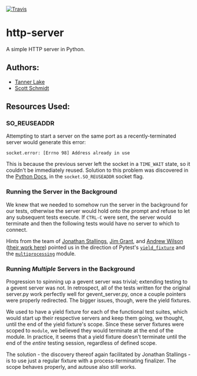 [![Travis](https://travis-ci.org/tlake/http-server.svg)](https://travis-ci.org/tlake/http-server.svg)

# http-server

A simple HTTP server in Python.


## Authors:
- [Tanner Lake](http://github.com/tlake)
- [Scott Schmidt](http://github.com/sjschmidt44)


## Resources Used:

### SO_REUSEADDR


Attempting to start a server on the same port as a recently-terminated server
would generate this error:

```socket.error: [Errno 98] Address already in use```

This is because the previous server left the socket in a `TIME_WAIT` state,
so it couldn't be immediately reused. Solution to this problem was discovered
in the [Python Docs](https://docs.python.org/2/library/socket.html), in the
`socket.SO_REUSEADDR` socket flag.


### Running the Server in the Background


We knew that we needed to somehow run the server in the background for our
tests, otherwise the server would hold onto the prompt and refuse to let any
subsequent tests execute. If `CTRL-C` were sent, the server would terminate
and then the following tests would have no server to which to connect.

Hints from the team of
[Jonathan Stallings](https://github.com/jonathanstallings),
[Jim Grant](https://github.com/MigrantJ), and
[Andrew Wilson](https://github.com/wilson0xb4)
([their work here](https://github.com/wilson0xb4/http-server))
pointed us in the direction of Pytest's
[`yield_fixture`](https://pytest.org/latest/yieldfixture.html) and the
[`multiprocessing`](http://pymotw.com/2/multiprocessing/basics.html) module.


### Running *Multiple* Servers in the Background


Progression to spinning up a gevent server was trivial; extending testing
to a gevent server was not. In retrospect, all of the tests written for
the original server.py work perfectly well for gevent_server.py, once a
couple pointers were properly redirected. The bigger issues, though,
were the yield fixtures.

We used to have a yield fixture for each of the functional test suites,
which would start up their respective servers and keep them going, we
thought, until the end of the yield fixture's scope. Since these server
fixtures were scoped to `module`, we believed they would terminate at
the end of the module. In practice, it seems that a yield fixture doesn't
terminate until the end of the *entire* testing session, regardless
of defined scope.

The solution - the discovery thereof again facilitated by Jonathan Stallings -
is to use just a regular fixture with a process-terminating finalizer.
The scope behaves properly, and autouse also still works.

